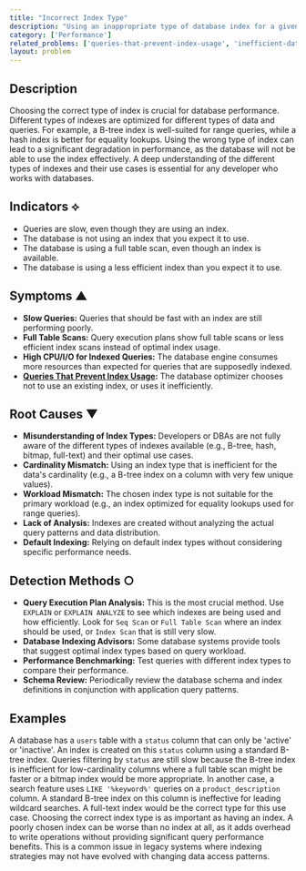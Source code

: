 ```yaml
---
title: "Incorrect Index Type"
description: "Using an inappropriate type of database index for a given query pattern, leading to inefficient data retrieval."
category: ['Performance']
related_problems: ['queries-that-prevent-index-usage', 'inefficient-database-indexing', 'slow-database-queries', 'database-query-performance-issues']
layout: problem
---
```


## Description
Choosing the correct type of index is crucial for database performance. Different types of indexes are optimized for different types of data and queries. For example, a B-tree index is well-suited for range queries, while a hash index is better for equality lookups. Using the wrong type of index can lead to a significant degradation in performance, as the database will not be able to use the index effectively. A deep understanding of the different types of indexes and their use cases is essential for any developer who works with databases.

## Indicators ⟡
- Queries are slow, even though they are using an index.
- The database is not using an index that you expect it to use.
- The database is using a full table scan, even though an index is available.
- The database is using a less efficient index than you expect it to use.

## Symptoms ▲

- **Slow Queries:** Queries that should be fast with an index are still performing poorly.
- **Full Table Scans:** Query execution plans show full table scans or less efficient index scans instead of optimal index usage.
- **High CPU/I/O for Indexed Queries:** The database engine consumes more resources than expected for queries that are supposedly indexed.
- **[Queries That Prevent Index Usage](queries-that-prevent-index-usage.md):** The database optimizer chooses not to use an existing index, or uses it inefficiently.

## Root Causes ▼

- **Misunderstanding of Index Types:** Developers or DBAs are not fully aware of the different types of indexes available (e.g., B-tree, hash, bitmap, full-text) and their optimal use cases.
- **Cardinality Mismatch:** Using an index type that is inefficient for the data's cardinality (e.g., a B-tree index on a column with very few unique values).
- **Workload Mismatch:** The chosen index type is not suitable for the primary workload (e.g., an index optimized for equality lookups used for range queries).
- **Lack of Analysis:** Indexes are created without analyzing the actual query patterns and data distribution.
- **Default Indexing:** Relying on default index types without considering specific performance needs.

## Detection Methods ○

- **Query Execution Plan Analysis:** This is the most crucial method. Use `EXPLAIN` or `EXPLAIN ANALYZE` to see which indexes are being used and how efficiently. Look for `Seq Scan` or `Full Table Scan` where an index should be used, or `Index Scan` that is still very slow.
- **Database Indexing Advisors:** Some database systems provide tools that suggest optimal index types based on query workload.
- **Performance Benchmarking:** Test queries with different index types to compare their performance.
- **Schema Review:** Periodically review the database schema and index definitions in conjunction with application query patterns.

## Examples
A database has a `users` table with a `status` column that can only be 'active' or 'inactive'. An index is created on this `status` column using a standard B-tree index. Queries filtering by `status` are still slow because the B-tree index is inefficient for low-cardinality columns where a full table scan might be faster or a bitmap index would be more appropriate. In another case, a search feature uses `LIKE '%keyword%'` queries on a `product_description` column. A standard B-tree index on this column is ineffective for leading wildcard searches. A full-text index would be the correct type for this use case. Choosing the correct index type is as important as having an index. A poorly chosen index can be worse than no index at all, as it adds overhead to write operations without providing significant query performance benefits. This is a common issue in legacy systems where indexing strategies may not have evolved with changing data access patterns.